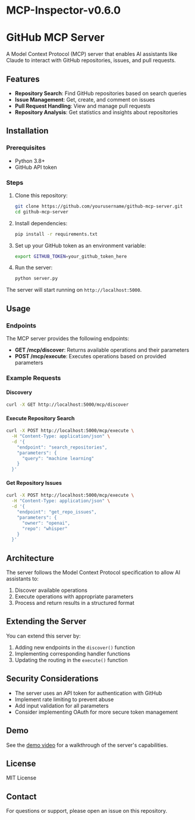 # MCP-Inspector-v0.6.0
# GitHub MCP Server

A Model Context Protocol (MCP) server that enables AI assistants like Claude to interact with GitHub repositories, issues, and pull requests.

## Features

- **Repository Search**: Find GitHub repositories based on search queries
- **Issue Management**: Get, create, and comment on issues
- **Pull Request Handling**: View and manage pull requests
- **Repository Analysis**: Get statistics and insights about repositories

## Installation

### Prerequisites

- Python 3.8+
- GitHub API token

### Steps

1. Clone this repository:
   ```bash
   git clone https://github.com/yourusername/github-mcp-server.git
   cd github-mcp-server
   ```

2. Install dependencies:
   ```bash
   pip install -r requirements.txt
   ```

3. Set up your GitHub token as an environment variable:
   ```bash
   export GITHUB_TOKEN=your_github_token_here
   ```

4. Run the server:
   ```bash
   python server.py
   ```

The server will start running on `http://localhost:5000`.

## Usage

### Endpoints

The MCP server provides the following endpoints:

- **GET /mcp/discover**: Returns available operations and their parameters
- **POST /mcp/execute**: Executes operations based on provided parameters

### Example Requests

#### Discovery

```bash
curl -X GET http://localhost:5000/mcp/discover
```

#### Execute Repository Search

```bash
curl -X POST http://localhost:5000/mcp/execute \
  -H "Content-Type: application/json" \
  -d '{
    "endpoint": "search_repositories",
    "parameters": {
      "query": "machine learning"
    }
  }'
```

#### Get Repository Issues

```bash
curl -X POST http://localhost:5000/mcp/execute \
  -H "Content-Type: application/json" \
  -d '{
    "endpoint": "get_repo_issues",
    "parameters": {
      "owner": "openai",
      "repo": "whisper"
    }
  }'
```

## Architecture

The server follows the Model Context Protocol specification to allow AI assistants to:

1. Discover available operations
2. Execute operations with appropriate parameters
3. Process and return results in a structured format

## Extending the Server

You can extend this server by:

1. Adding new endpoints in the `discover()` function
2. Implementing corresponding handler functions
3. Updating the routing in the `execute()` function

## Security Considerations

- The server uses an API token for authentication with GitHub
- Implement rate limiting to prevent abuse
- Add input validation for all parameters
- Consider implementing OAuth for more secure token management

## Demo

See the [demo video](https://example.com/demo-video) for a walkthrough of the server's capabilities.

## License

MIT License

## Contact

For questions or support, please open an issue on this repository.
